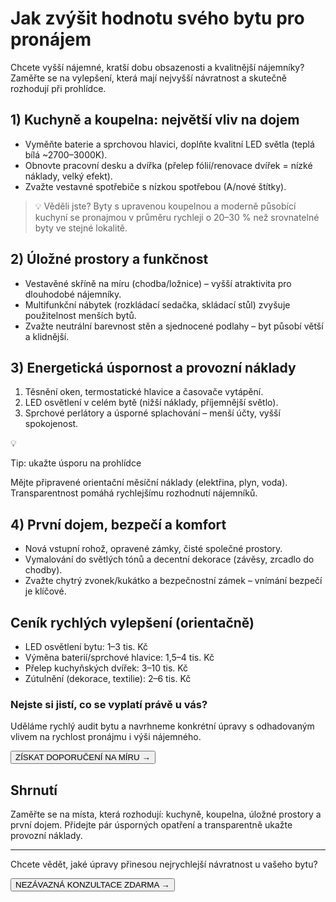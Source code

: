 # Jak zvýšit hodnotu svého bytu pro pronájem

Chcete vyšší nájemné, kratší dobu obsazenosti a kvalitnější nájemníky? Zaměřte se na vylepšení, která mají nejvyšší návratnost a skutečně rozhodují při prohlídce.

## 1) Kuchyně a koupelna: největší vliv na dojem

- Vyměňte baterie a sprchovou hlavici, doplňte kvalitní LED světla (teplá bílá ~2700–3000K).
- Obnovte pracovní desku a dvířka (přelep fólií/renovace dvířek = nízké náklady, velký efekt).
- Zvažte vestavné spotřebiče s nízkou spotřebou (A/nové štítky).

> 💡 Věděli jste? Byty s upravenou koupelnou a moderně působící kuchyní se pronajmou v průměru rychleji o 20–30 % než srovnatelné byty ve stejné lokalitě.

## 2) Úložné prostory a funkčnost

- Vestavěné skříně na míru (chodba/ložnice) – vyšší atraktivita pro dlouhodobé nájemníky.
- Multifunkční nábytek (rozkládací sedačka, skládací stůl) zvyšuje použitelnost menších bytů.
- Zvažte neutrální barevnost stěn a sjednocené podlahy – byt působí větší a klidnější.

## 3) Energetická úspornost a provozní náklady

1. Těsnění oken, termostatické hlavice a časovače vytápění.
2. LED osvětlení v celém bytě (nižší náklady, příjemnější světlo).
3. Sprchové perlátory a úsporné splachování – menší účty, vyšší spokojenost.

<div class="not-prose my-6 p-4 rounded-xl border border-blue-100 bg-blue-50 flex gap-3 items-start">
  <div class="text-xl">💡</div>
  <div>
    <p class="m-0 font-semibold">Tip: ukažte úsporu na prohlídce</p>
    <p class="m-0 text-sm text-gray-700">Mějte připravené orientační měsíční náklady (elektřina, plyn, voda). Transparentnost pomáhá rychlejšímu rozhodnutí nájemníků.</p>
  </div>
  </div>

## 4) První dojem, bezpečí a komfort

- Nová vstupní rohož, opravené zámky, čisté společné prostory.
- Vymalování do světlých tónů a decentní dekorace (závěsy, zrcadlo do chodby).
- Zvažte chytrý zvonek/kukátko a bezpečnostní zámek – vnímání bezpečí je klíčové.

## Ceník rychlých vylepšení (orientačně)

- LED osvětlení bytu: 1–3 tis. Kč
- Výměna baterií/sprchové hlavice: 1,5–4 tis. Kč
- Přelep kuchyňských dvířek: 3–10 tis. Kč
- Zútulnění (dekorace, textilie): 2–6 tis. Kč

<div class="not-prose my-8 p-5 rounded-2xl border border-gray-200 bg-white shadow-sm">
  <h3 class="m-0 text-lg font-semibold">Nejste si jistí, co se vyplatí právě u vás?</h3>
  <p class="m-0 mt-2 text-gray-700">Uděláme rychlý audit bytu a navrhneme konkrétní úpravy s odhadovaným vlivem na rychlost pronájmu i výši nájemného.</p>
  <div class="mt-4">
    <button data-open-popup class="inline-flex items-center justify-center px-5 py-3 rounded-full bg-[#0D28F2] text-white hover:bg-[#0a1fc5] transition">ZÍSKAT DOPORUČENÍ NA MÍRU →</button>
  </div>
</div>

## Shrnutí

Zaměřte se na místa, která rozhodují: kuchyně, koupelna, úložné prostory a první dojem. Přidejte pár úsporných opatření a transparentně ukažte provozní náklady.

---

Chcete vědět, jaké úpravy přinesou nejrychlejší návratnost u vašeho bytu? 

<button data-open-popup class="inline-flex items-center justify-center px-6 py-3 rounded-full bg-gray-900 text-white hover:bg-gray-800 transition">NEZÁVAZNÁ KONZULTACE ZDARMA →</button>
